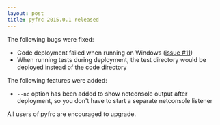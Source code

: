 ```yaml
---
layout: post
title: pyfrc 2015.0.1 released
---
```


The following bugs were fixed:

* Code deployment failed when running on Windows ([issue #11](https://github.com/robotpy/pyfrc/issues/11))
* When running tests during deployment, the test directory would be deployed instead of the code directory

The following features were added:

* ``--nc`` option has been added to show netconsole output after deployment, so you don't have to start a separate netconsole listener

All users of pyfrc are encouraged to upgrade.